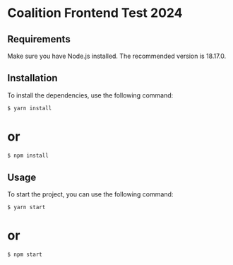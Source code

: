 # Coalition Frontend Test 2024

## Requirements

Make sure you have Node.js installed. The recommended version is 18.17.0.

## Installation

To install the dependencies, use the following command:

```sh
$ yarn install
```
# or
```sh
$ npm install
```

## Usage

To start the project, you can use the following command:

```sh
$ yarn start
```
# or
```sh
$ npm start
```